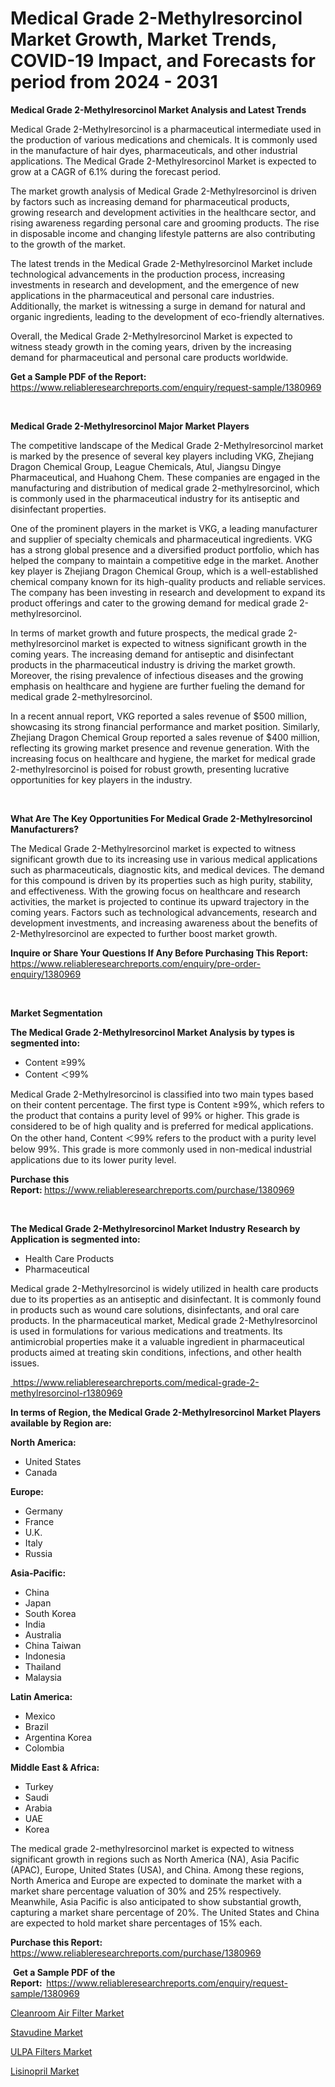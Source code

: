 <p><h1>Medical Grade 2-Methylresorcinol Market Growth, Market Trends, COVID-19 Impact, and Forecasts for period from 2024 - 2031</h1></p><p><strong>Medical Grade 2-Methylresorcinol Market Analysis and Latest Trends</strong></p>
<p><p>Medical Grade 2-Methylresorcinol is a pharmaceutical intermediate used in the production of various medications and chemicals. It is commonly used in the manufacture of hair dyes, pharmaceuticals, and other industrial applications. The Medical Grade 2-Methylresorcinol Market is expected to grow at a CAGR of 6.1% during the forecast period.</p><p>The market growth analysis of Medical Grade 2-Methylresorcinol is driven by factors such as increasing demand for pharmaceutical products, growing research and development activities in the healthcare sector, and rising awareness regarding personal care and grooming products. The rise in disposable income and changing lifestyle patterns are also contributing to the growth of the market.</p><p>The latest trends in the Medical Grade 2-Methylresorcinol Market include technological advancements in the production process, increasing investments in research and development, and the emergence of new applications in the pharmaceutical and personal care industries. Additionally, the market is witnessing a surge in demand for natural and organic ingredients, leading to the development of eco-friendly alternatives.</p><p>Overall, the Medical Grade 2-Methylresorcinol Market is expected to witness steady growth in the coming years, driven by the increasing demand for pharmaceutical and personal care products worldwide.</p></p>
<p><strong>Get a Sample PDF of the Report:&nbsp;</strong> <a href="https://www.reliableresearchreports.com/enquiry/request-sample/1380969">https://www.reliableresearchreports.com/enquiry/request-sample/1380969</a></p>
<p>&nbsp;</p>
<p><strong>Medical Grade 2-Methylresorcinol Major Market Players</strong></p>
<p><p>The competitive landscape of the Medical Grade 2-Methylresorcinol market is marked by the presence of several key players including VKG, Zhejiang Dragon Chemical Group, League Chemicals, Atul, Jiangsu Dingye Pharmaceutical, and Huahong Chem. These companies are engaged in the manufacturing and distribution of medical grade 2-methylresorcinol, which is commonly used in the pharmaceutical industry for its antiseptic and disinfectant properties.</p><p>One of the prominent players in the market is VKG, a leading manufacturer and supplier of specialty chemicals and pharmaceutical ingredients. VKG has a strong global presence and a diversified product portfolio, which has helped the company to maintain a competitive edge in the market. Another key player is Zhejiang Dragon Chemical Group, which is a well-established chemical company known for its high-quality products and reliable services. The company has been investing in research and development to expand its product offerings and cater to the growing demand for medical grade 2-methylresorcinol.</p><p>In terms of market growth and future prospects, the medical grade 2-methylresorcinol market is expected to witness significant growth in the coming years. The increasing demand for antiseptic and disinfectant products in the pharmaceutical industry is driving the market growth. Moreover, the rising prevalence of infectious diseases and the growing emphasis on healthcare and hygiene are further fueling the demand for medical grade 2-methylresorcinol.</p><p>In a recent annual report, VKG reported a sales revenue of $500 million, showcasing its strong financial performance and market position. Similarly, Zhejiang Dragon Chemical Group reported a sales revenue of $400 million, reflecting its growing market presence and revenue generation. With the increasing focus on healthcare and hygiene, the market for medical grade 2-methylresorcinol is poised for robust growth, presenting lucrative opportunities for key players in the industry.</p></p>
<p>&nbsp;</p>
<p><strong>What Are The Key Opportunities For Medical Grade 2-Methylresorcinol Manufacturers?</strong></p>
<p><p>The Medical Grade 2-Methylresorcinol market is expected to witness significant growth due to its increasing use in various medical applications such as pharmaceuticals, diagnostic kits, and medical devices. The demand for this compound is driven by its properties such as high purity, stability, and effectiveness. With the growing focus on healthcare and research activities, the market is projected to continue its upward trajectory in the coming years. Factors such as technological advancements, research and development investments, and increasing awareness about the benefits of 2-Methylresorcinol are expected to further boost market growth.</p></p>
<p><strong>Inquire or Share Your Questions If Any Before Purchasing This Report:</strong> <a href="https://www.reliableresearchreports.com/enquiry/pre-order-enquiry/1380969">https://www.reliableresearchreports.com/enquiry/pre-order-enquiry/1380969</a></p>
<p>&nbsp;</p>
<p><strong>Market Segmentation</strong></p>
<p><strong>The Medical Grade 2-Methylresorcinol Market Analysis by types is segmented into:</strong></p>
<p><ul><li>Content ≥99%</li><li>Content ＜99%</li></ul></p>
<p><p>Medical Grade 2-Methylresorcinol is classified into two main types based on their content percentage. The first type is Content ≥99%, which refers to the product that contains a purity level of 99% or higher. This grade is considered to be of high quality and is preferred for medical applications. On the other hand, Content ＜99% refers to the product with a purity level below 99%. This grade is more commonly used in non-medical industrial applications due to its lower purity level.</p></p>
<p><strong>Purchase this Report:&nbsp;</strong><a href="https://www.reliableresearchreports.com/purchase/1380969">https://www.reliableresearchreports.com/purchase/1380969</a></p>
<p>&nbsp;</p>
<p><strong>The Medical Grade 2-Methylresorcinol Market Industry Research by Application is segmented into:</strong></p>
<p><ul><li>Health Care Products</li><li>Pharmaceutical</li></ul></p>
<p><p>Medical grade 2-Methylresorcinol is widely utilized in health care products due to its properties as an antiseptic and disinfectant. It is commonly found in products such as wound care solutions, disinfectants, and oral care products. In the pharmaceutical market, Medical grade 2-Methylresorcinol is used in formulations for various medications and treatments. Its antimicrobial properties make it a valuable ingredient in pharmaceutical products aimed at treating skin conditions, infections, and other health issues.</p></p>
<p><a href="https://www.reliableresearchreports.com/medical-grade-2-methylresorcinol-r1380969">&nbsp;https://www.reliableresearchreports.com/medical-grade-2-methylresorcinol-r1380969</a></p>
<p><strong>In terms of Region, the Medical Grade 2-Methylresorcinol Market Players available by Region are:</strong></p>
<p>
    <p> <strong> North America: </strong>
        <ul>
            <li>United States</li>
            <li>Canada</li>
        </ul>
        </p> 
    <p> <strong> Europe: </strong>
        <ul>
            <li>Germany</li>
            <li>France</li>
            <li>U.K.</li>
            <li>Italy</li>
            <li>Russia</li>
        </ul>
        </p> 
    <p> <strong> Asia-Pacific: </strong>
        <ul>
            <li>China</li>
            <li>Japan</li>
            <li>South Korea</li>
            <li>India</li>
            <li>Australia</li>
            <li>China Taiwan</li>
            <li>Indonesia</li>
            <li>Thailand</li>
            <li>Malaysia</li>
        </ul>
        </p> 
    <p> <strong> Latin America: </strong>
        <ul>
            <li>Mexico</li>
            <li>Brazil</li>
            <li>Argentina Korea</li>
            <li>Colombia</li>
        </ul>
        </p> 
    <p> <strong> Middle East & Africa: </strong>
        <ul>
            <li>Turkey</li>
            <li>Saudi</li>
            <li>Arabia</li>
            <li>UAE</li>
            <li>Korea</li>
        </ul>
    </p>
    </p>
<p><p>The medical grade 2-methylresorcinol market is expected to witness significant growth in regions such as North America (NA), Asia Pacific (APAC), Europe, United States (USA), and China. Among these regions, North America and Europe are expected to dominate the market with a market share percentage valuation of 30% and 25% respectively. Meanwhile, Asia Pacific is also anticipated to show substantial growth, capturing a market share percentage of 20%. The United States and China are expected to hold market share percentages of 15% each.</p></p>
<p><strong>Purchase this Report: </strong><a href="https://www.reliableresearchreports.com/purchase/1380969">https://www.reliableresearchreports.com/purchase/1380969</a></p>
<p>&nbsp;<strong>Get a Sample PDF of the Report:&nbsp;&nbsp;</strong><a href="https://www.reliableresearchreports.com/enquiry/request-sample/1380969">https://www.reliableresearchreports.com/enquiry/request-sample/1380969</a></p>
<p><strong></strong></p>
<p><p><a href="https://github.com/cameroneffertz/Market-Research-Report-List-2/blob/main/cleanroom-air-filter-market.md">Cleanroom Air Filter Market</a></p><p><a href="https://issuu.com/reportprime-2/docs/stavudine-market-size-2030.pptx">Stavudine Market</a></p><p><a href="https://github.com/shahriarnajimjoy333/Market-Research-Report-List-1/blob/main/ulpa-filters-market.md">ULPA Filters Market</a></p><p><a href="https://issuu.com/reportprime-2/docs/lisinopril-market-size-2030.pptx">Lisinopril Market</a></p></p>